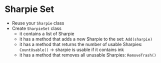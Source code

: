 # Sharpie Set

- Reuse your `Sharpie` class
- Create `SharpieSet` class
  - it contains a list of Sharpie
  - it has a method that adds a new Sharpie to the set:
    `Add(sharpie)`
  - it has a method that returns the number of usable Sharpies:
    `CountUsable()` -> sharpie is usable if it contains ink
  - it has a method that removes all unusable Sharpies:
    `RemoveTrash()`
